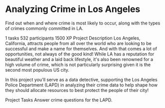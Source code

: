 # Analyzing Crime in Los Angeles
Find out when and where crime is most likely to occur, along with the types of crimes commonly committed in LA.

1 tasks
532 participants
1500 XP
Project Description
Los Angeles, California, attracts people from all over the world who are looking to be successful and make a name for themselves. And with that comes a lot of opportunities, not always of the good kind! While LA has a reputation for beautiful weather and a laid back lifestyle, it's also been renowned for a high volume of crime, which is not particularly surprising given it is the second most populous US city.

In this project you'll serve as a data detective, supporting the Los Angeles Police Department (LAPD) in analyzing their crime data to help shape how they should allocate resources to best protect the people of their city!

Project Tasks
Answer crime questions for the LAPD.
